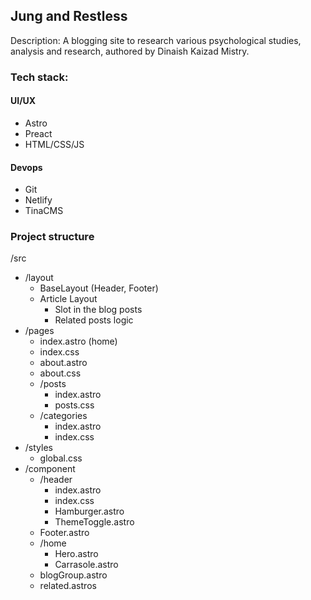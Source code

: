 ## Jung and Restless 

Description: A blogging site to research various psychological studies, analysis and research, authored by Dinaish Kaizad Mistry.

### Tech stack: 
#### UI/UX
- Astro
- Preact
- HTML/CSS/JS
#### Devops 
- Git
- Netlify
- TinaCMS

### Project structure 
/src
- /layout
  - BaseLayout (Header, Footer)
  - Article Layout
    - Slot in the blog posts
    - Related posts logic
- /pages
  - index.astro (home)
  - index.css
  - about.astro 
  - about.css
  - /posts
    - index.astro
    - posts.css
  - /categories
    - index.astro
    - index.css
- /styles
  - global.css
- /component
  - /header
    - index.astro
    - index.css
    - Hamburger.astro
    - ThemeToggle.astro
  - Footer.astro
  - /home
    - Hero.astro
    - Carrasole.astro
  - blogGroup.astro
  - related.astros